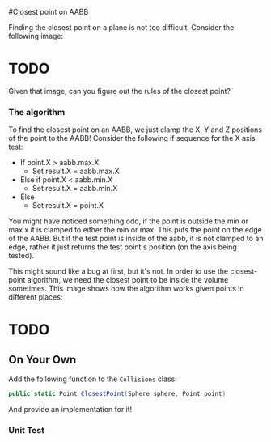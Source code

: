 #Closest point on AABB

Finding the closest point on a plane is not too difficult. Consider the following image:

# TODO

Given that image, can you figure out the rules of the closest point?

### The algorithm

To find the closest point on an AABB, we just clamp the X, Y and Z positions of the point to the AABB! Consider the following if sequence for the X axis test:

* If point.X > aabb.max.X
  * Set result.X = aabb.max.X
* Else if point.X < aabb.min.X
  * Set result.X = aabb.min.X
* Else
  * Set result.X = point.X

You might have noticed something odd, if the point is outside the min or max x it is clamped to either the min or max. This puts the point on the edge of the AABB. But if the test point is inside of the aabb, it is not clamped to an edge, rather it just returns the test point's position (on the axis being tested).

This might sound like a bug at first, but it's not. In order to use the closest-point algorithm, we need the closest point to be inside the volume sometimes. This image shows how the algorithm works given points in different places:

# TODO

## On Your Own

Add the following function to the ```Collisions``` class:

```cs
public static Point ClosestPoint(Sphere sphere, Point point)
```

And provide an implementation for it!

### Unit Test